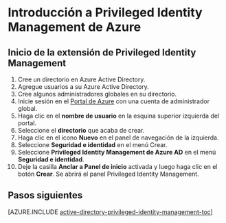 <properties
   pageTitle="Tabla de contenido de procedimientos de Privileged Identity Managment de Azure"
   description="Aprenda a administrar identidades con privilegios con la extensión Privileged Identity Management de Azure."
   services="active-directory"
   documentationCenter=""
   authors="kgremban"
   manager="stevenpo"
   editor=""/>

<tags
   ms.service="na"
   ms.devlang="na"
   ms.topic="article"
   ms.tgt_pltfrm="na"
   ms.workload="identity"
   ms.date="01/21/2016"
   ms.author="inhenk"/>

# Introducción a Privileged Identity Management de Azure

## Inicio de la extensión de Privileged Identity Management

1.  Cree un directorio en Azure Active Directory.
2.  Agregue usuarios a su Azure Active Directory.
3.  Cree algunos administradores globales en su directorio.
4.  Inicie sesión en el [Portal de Azure](https://portal.azure.com/) con una cuenta de administrador global.
5.  Haga clic en el **nombre de usuario** en la esquina superior izquierda del portal.
6.  Seleccione el **directorio** que acaba de crear.
7.  Haga clic en el icono **Nuevo** en el panel de navegación de la izquierda.
8.  Seleccione **Seguridad e identidad** en el menú Crear.
9.  Seleccione **Privileged Identity Management de Azure AD** en el menú **Seguridad e identidad**.
10. Deje la casilla **Anclar a Panel de inicio** activada y luego haga clic en el botón **Crear**. Se abrirá el panel Privileged Identity Management.

<!--Every topic should have next steps and links to the next logical set of content to keep the customer engaged-->
## Pasos siguientes
[AZURE.INCLUDE [active-directory-privileged-identity-management-toc](../../includes/active-directory-privileged-identity-management-toc.md)]

<!---HONumber=AcomDC_0128_2016-->